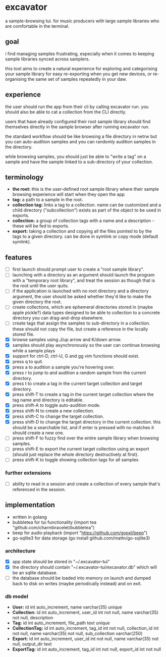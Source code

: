 # excavator
a sample-browsing tui. for music producers with large sample libraries who are comfortable in the terminal.

## goal
i find managing samples frustrating, especially when it comes to keeping sample libraries synced across samplers.

this tool aims to create a natural experience for exploring and categorising your sample library for easy re-exporting when you get new devices, or re-organising the same set of samples repeatedly in your daw.

## experience
the user should run the app from their cli by calling excavator run. you should also be able to cat a collection from the CLI directly.

users that have already configured their root sample library should find themselves directly in the sample browser after running excavator run.

the standard workflow should be like browsing a file directory in netrw but you can auto-audition samples and you can randomly audition samples in the directory.

while browsing samples, you should just be able to "write a tag" on a sample and have the sample linked to a sub-directory of your collection.

## terminology
- **the root:** this is the user-defined root sample library where their sample browsing experience will start when they open the app
- **tag:** a path to a sample in the root.
- **collection tag:** links a tag to a collection. name can be customized and a child directory ("subcollection") exists as part of the object to be used in exports.
- **collection:** a group of collection tags with a name and a description - these will be fed to exports.
- **export:** taking a collection and copying all the files pointed to by the tags to a given directory. can be done in symlink or copy mode (default symlink).

## features
- [ ] first launch should prompt user to create a "root sample library".
- [ ] launching with a directory as an argument should launch the program with a "temporary root library", and treat the session as though that is the root until the user quits.
- [ ] if the application is launched with no root directory and a directory argument, the user should be asked whether they'd like to make the given directory the root.
- [ ] create collections, which are ephemeral directories stored in (maybe apple pickle?) data types designed to be able to collection to a concrete directory you can drag-and-drop elsewhere.
- [ ] create tags that assign the samples to sub-directory in a collection. these should not copy the file, but create a reference in the locally stored file.
- [x] browse samples using J/up arrow and K/down arrow.
- [x] samples should play asynchronously so the user can continue browsing while a sample plays
- [x] support for ctrl-D, ctrl-U, G and gg vim functions should exist.
- [x] press q to quit.
- [x] press a to audition a sample you're hovering over.
- [x] press r to jump to and audition a random sample from the current directory.
- [x] press t to create a tag in the current target collection and target directory.
- [x] press shift-T to create a tag in the current target collection where the tag name and directory is editable.
- [x] press shift-A to toggle auto-audition mode.
- [x] press shift-N to create a new collection.
- [x] press shift-C to change the target collection.
- [x] press shift-D to change the target directory in the current collection. this should be a searchable list, and if enter is pressed with no matches it should create a new one.
- [ ] press shift-F to fuzzy find over the entire sample library when browsing samples.
- [ ] press shift-E to export the current target collection using an export (should just replace the whole directory destructively at first).
- [ ] press shift-K to toggle showing collection tags for all samples

### further extensions
- [ ] ability to read in a session and create a collection of every sample that's referenced in the session.

## implementation
- written in golang
- bubbletea for tui functionality (import tea "github.com/charmbracelet/bubbletea")
- beep for audio playback (import "https://github.com/gopxl/beep")
- go-sqlite3 for data storage (go install github.com/mattn/go-sqlite3)

### architecture
- [x] app state should be stored in "~/.excavator-tui"
- [x] the directory should contain "~/.excavator-tui/excavator.db" which will be an sqlite database.
- [ ] the database should be loaded into memory on launch and dumped back to disk on writes (maybe periodically instead) and on exit.

### db model
- **User:** id int auto_increment, name varchar(35) unique
- **Collection:** id int auto_increment, user_id int not null, name varchar(35) not null, description
- **Tag:** id int auto_increment, file_path text unique
- **CollectionTag:** id int auto_increment, tag_id int not null, collection_id int not null, name varchar(35) not null, sub_collection varchar(250)
- **Export:** id int auto_increment, user_id int not null, name varchar(35) not null, output_dir text
- **ExportTag:** id int auto_increment, tag_id int not null, export_id int not null
